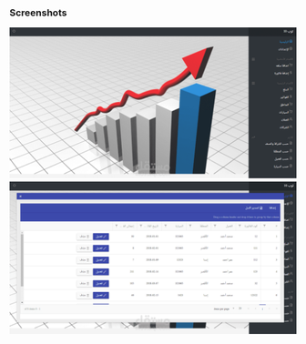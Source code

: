 
### Screenshots

![top20](https://github.com/m5lil/top20/raw/master/2ddfd466-57cd-4916-861f-72ae9c46d2b7.png)
![top20](https://github.com/m5lil/top20/raw/master/338890-rRzyk-1519222039-1.png)




